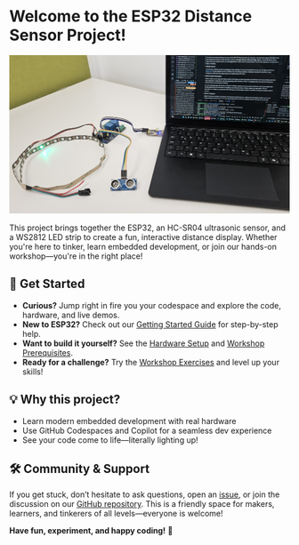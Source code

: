 
# Welcome to the ESP32 Distance Sensor Project!

![Project Demo](assets/images/setup.jpg)

This project brings together the ESP32, an HC-SR04 ultrasonic sensor, and a WS2812 LED strip to create a fun, interactive distance display. Whether you're here to tinker, learn embedded development, or join our hands-on workshop—you're in the right place!

## 🚀 Get Started
- **Curious?** Jump right in fire you your codespace and explore the code, hardware, and live demos.
- **New to ESP32?** Check out our [Getting Started Guide](workshop/gettingstartet.md) for step-by-step help.
- **Want to build it yourself?** See the [Hardware Setup](workshop/hardwaresetup.md) and [Workshop Prerequisites](workshop/prerequisites.md).
- **Ready for a challenge?** Try the [Workshop Exercises](workshop/README.md) and level up your skills!

## 💡 Why this project?
- Learn modern embedded development with real hardware
- Use GitHub Codespaces and Copilot for a seamless dev experience
- See your code come to life—literally lighting up!

## 🛠️ Community & Support
If you get stuck, don’t hesitate to ask questions, open an [issue](https://github.com/enthali/esp32-distance), or join the discussion on our [GitHub repository](https://github.com/enthali/esp32-distance). This is a friendly space for makers, learners, and tinkerers of all levels—everyone is welcome!

**Have fun, experiment, and happy coding!** 🎉

